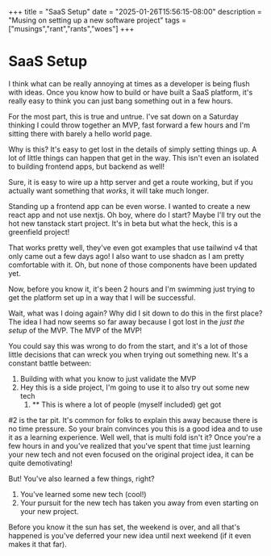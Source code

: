 +++
title = "SaaS Setup"
date = "2025-01-26T15:56:15-08:00"
description = "Musing on setting up a new software project"
tags = ["musings","rant","rants","woes"]
+++

# SaaS Setup

I think what can be really annoying at times as a developer is being flush with ideas. Once you know how to build or have built a SaaS platform, it's really easy to think you can just bang something out in a few hours.

For the most part, this is true and untrue. I've sat down on a Saturday thinking I could throw together an MVP, fast forward a few hours and I'm sitting there with barely a hello world page.

Why is this?  It's easy to get lost in the details of simply setting things up. A lot of little things can happen that get in the way. This isn't even an isolated to building frontend apps, but backend as well! 

Sure, it is easy to wire up a http server and get a route working, but if you actually want something that _works_, it will take much longer.

Standing up a frontend app can be even worse. I wanted to create a new react app and not use nextjs. Oh boy, where do I start? Maybe I'll try out the hot new tanstack start project. It's in beta but what the heck, this is a greenfield project!

That works pretty well, they've even got examples that use tailwind v4 that only came out a few days ago! I also want to use shadcn as I am pretty comfortable with it. Oh, but none of those components have been updated yet.

Now, before you know it, it's been 2 hours and I'm swimming just trying to get the platform set up in a way that I will be successful.

Wait, what was I doing again? Why did I sit down to do this in the first place? The idea I had now seems so far away because I got lost in the _just the setup_ of the MVP. The MVP of the MVP!

You could say this was wrong to do from the start, and it's a lot of those little decisions that can wreck you when trying out something new. It's a constant battle between:

1. Building with what you know to just validate the MVP
2. Hey this is a side project, I'm going to use it to also try out some new tech
	1. ** This is where a lot of people (myself included) get got

#2 is the tar pit. It's common for folks to explain this away because there is no time pressure. So your brain convinces you this is a good idea and to use it as a learning experience. Well well, that is multi fold isn't it?
Once you're a few hours in and you've realized that you've spent that time just learning your new tech and not even focused on the original project idea, it can be quite demotivating!

But! You've also learned a few things, right? 
1. You've learned some new tech (cool!)
2. Your pursuit for the new tech has taken you away from even starting on your new project.

Before you know it the sun has set, the weekend is over, and all that's happened is you've deferred your new idea until next weekend (if it even makes it that far).



